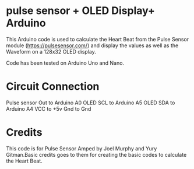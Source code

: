 # pulse sensor + OLED Display+ Arduino
This Arduino code is used to calculate the Heart Beat from the Pulse Sensor module (https://pulsesensor.com/) and display the values as well as the Waveform on a  128x32 OLED display.

Code has been tested on Arduino Uno and Nano.

# Circuit Connection
Pulse sensor Out to Arduino A0
OLED SCL to Arduino A5
OLED SDA to Arduino A4
VCC to +5v
Gnd to Gnd

# Credits
This code is for Pulse Sensor Amped by Joel Murphy and Yury Gitman.Basic credits goes to them for creating the basic codes to calculate the Heart Beat.
